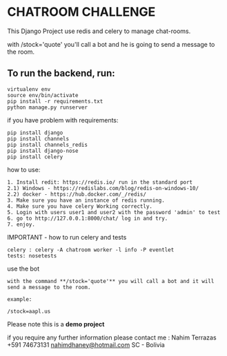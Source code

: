 # CHATROOM CHALLENGE

This Django Project use redis and celery to manage chat-rooms.

with /stock='quote' you'll call a bot and he is going to send a message to the room.

## To run the backend, run:

```
virtualenv env
source env/bin/activate
pip install -r requirements.txt
python manage.py runserver
```

if you have problem with requirements:

```
pip install django
pip install channels
pip install channels_redis
pip install django-nose
pip install celery

```

how to use:

```
1. Install redit: https://redis.io/ run in the standard port
2.1) Windows - https://redislabs.com/blog/redis-on-windows-10/
2.2) docker - https://hub.docker.com/_/redis/
3. Make sure you have an instance of redis running.
4. Make sure you have celery Working correctly.
5. Login with users user1 and user2 with the password 'admin' to test
6. go to http://127.0.0.1:8000/chat/ log in and try.
7. enjoy.
```

IMPORTANT - how to run celery and tests

```
celery : celery -A chatroom worker -l info -P eventlet
tests: nosetests

```

use the bot

```
with the command **/stock='quote'** you will call a bot and it will send a message to the room.

example:

/stock=aapl.us
```

Please note this is a **demo project**

if you require any further information please contact me :
Nahim Terrazas
+591 74673131
nahimdhaney@hotmail.com
SC - Bolivia
